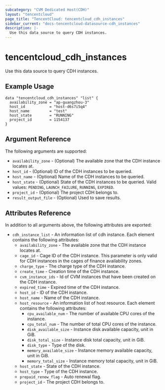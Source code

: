 ```yaml
---
subcategory: "CVM Dedicated Host(CDH)"
layout: "tencentcloud"
page_title: "TencentCloud: tencentcloud_cdh_instances"
sidebar_current: "docs-tencentcloud-datasource-cdh_instances"
description: |-
  Use this data source to query CDH instances.
---
```


# tencentcloud_cdh_instances

Use this data source to query CDH instances.

## Example Usage

```hcl
data "tencentcloud_cdh_instances" "list" {
  availability_zone = "ap-guangzhou-3"
  host_id           = "host-d6s7i5q4"
  host_name         = "test"
  host_state        = "RUNNING"
  project_id        = 1154137
}
```

## Argument Reference

The following arguments are supported:

* `availability_zone` - (Optional) The available zone that the CDH instance locates at.
* `host_id` - (Optional) ID of the CDH instances to be queried.
* `host_name` - (Optional) Name of the CDH instances to be queried.
* `host_state` - (Optional) State of the CDH instances to be queried. Valid values: `PENDING`, `LAUNCH_FAILURE`, `RUNNING`, `EXPIRED`.
* `project_id` - (Optional) The project CDH belongs to.
* `result_output_file` - (Optional) Used to save results.

## Attributes Reference

In addition to all arguments above, the following attributes are exported:

* `cdh_instance_list` - An information list of cdh instance. Each element contains the following attributes:
  * `availability_zone` - The available zone that the CDH instance locates at.
  * `cage_id` - Cage ID of the CDH instance. This parameter is only valid for CDH instances in the cages of finance availability zones.
  * `charge_type` - The charge type of the CDH instance.
  * `create_time` - Creation time of the CDH instance.
  * `cvm_instance_ids` - Id of CVM instances that have been created on the CDH instance.
  * `expired_time` - Expired time of the CDH instance.
  * `host_id` - ID of the CDH instance.
  * `host_name` - Name of the CDH instance.
  * `host_resource` - An information list of host resource. Each element contains the following attributes:
    * `cpu_available_num` - The number of available CPU cores of the instance.
    * `cpu_total_num` - The number of total CPU cores of the instance.
    * `disk_available_size` - Instance disk available capacity, unit in GiB.
    * `disk_total_size` - Instance disk total capacity, unit in GiB.
    * `disk_type` - Type of the disk.
    * `memory_available_size` - Instance memory available capacity, unit in GiB.
    * `memory_total_size` - Instance memory total capacity, unit in GiB.
  * `host_state` - State of the CDH instance.
  * `host_type` - Type of the CDH instance.
  * `prepaid_renew_flag` - Auto renewal flag.
  * `project_id` - The project CDH belongs to.


